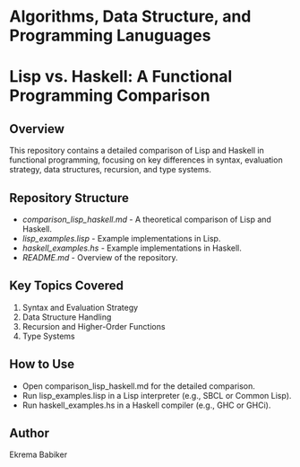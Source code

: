 # Algorithms, Data Structure, and Programming Lanuguages
# Lisp vs. Haskell: A Functional Programming Comparison

## Overview
This repository contains a detailed comparison of Lisp and Haskell in functional programming, focusing on key differences in syntax, evaluation strategy, data structures, recursion, and type systems.

## Repository Structure
- *comparison_lisp_haskell.md* - A theoretical comparison of Lisp and Haskell.
- *lisp_examples.lisp* - Example implementations in Lisp.
- *haskell_examples.hs* - Example implementations in Haskell.
- *README.md* - Overview of the repository.

## Key Topics Covered
1. Syntax and Evaluation Strategy
2. Data Structure Handling
3. Recursion and Higher-Order Functions
4. Type Systems

## How to Use
- Open comparison_lisp_haskell.md for the detailed comparison.
- Run lisp_examples.lisp in a Lisp interpreter (e.g., SBCL or Common Lisp).
- Run haskell_examples.hs in a Haskell compiler (e.g., GHC or GHCi).

## Author
Ekrema Babiker
